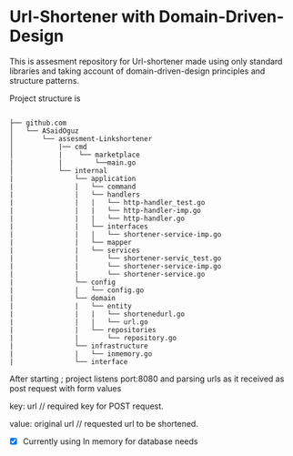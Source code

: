 # Url-Shortener with Domain-Driven-Design

This is assesment repository for Url-shortener made using only standard libraries and taking account of domain-driven-design principles and structure patterns.

Project structure is 

```

├── github.com
│   └── ASaidOguz
│       └── assesment-Linkshortener
│           |── cmd
│           |    └── marketplace
|           |        └──main.go
│           └── internal
|               └── application
|               |   └── command
|               |   └── handlers
|               |   |   └── http-handler_test.go
|               |   |   └── http-handler-imp.go
|               |   |   └── http-handler.go
|               |   └── interfaces
|               |   |   └── shortener-service-imp.go
|               |   └── mapper
|               |   └── services
|               |       └── shortener-servic_test.go
|               |       └── shortener-service-imp.go
|               |       └── shortener-service.go
|               └── config
|               |   └── config.go
|               └── domain
|               |   └── entity
|               |   |   └── shortenedurl.go
|               |   |   └── url.go
|               |   └── repositories
|               |       └── repository.go
|               └── infrastructure
|               |   └── inmemory.go
|               └── interface

```

After starting ; project listens port:8080 and parsing urls as it received as post request with form values 

key: url            // required key for POST request.

value: original url // requested url to be shortened. 

- [x]  Currently using In memory for database needs 